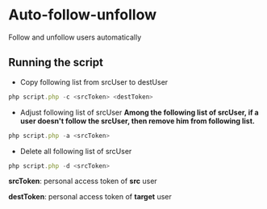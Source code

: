 # Auto-follow-unfollow
Follow and unfollow users automatically

## Running the script

- Copy following list from srcUser to destUser
```javascript
php script.php -c <srcToken> <destToken>
```
- Adjust following list of srcUser
**Among the following list of srcUser, if a user doesn't follow the srcUser, then remove him from following list.**
```javascript
php script.php -a <srcToken>
```
- Delete all following list of srcUser
```javascript
php script.php -d <srcToken>
```

 **srcToken**:   personal access token of **src** user

 **destToken**:  personal access token of **target** user